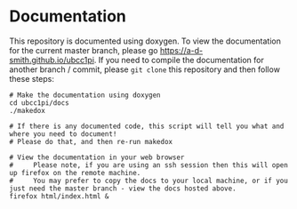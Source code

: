 # Documentation

This repository is documented using doxygen. To view the documentation for the current master branch, please go <https://a-d-smith.github.io/ubcc1pi>.
If you need to compile the documentation for another branch / commit, please `git clone` this repository and then follow these steps:

```
# Make the documentation using doxygen
cd ubcc1pi/docs
./makedox

# If there is any documented code, this script will tell you what and where you need to document!
# Please do that, and then re-run makedox 

# View the documentation in your web browser
#     Please note, if you are using an ssh session then this will open up firefox on the remote machine.
#     You may prefer to copy the docs to your local machine, or if you just need the master branch - view the docs hosted above.
firefox html/index.html &
```
